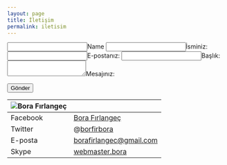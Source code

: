 ```yaml
---
layout: page
title: İletişim
permalink: iletisim
---
```


<form method="POST" action="https://staticman3.herokuapp.com/v3/entry/borfirbora/iletisim/master/iletisim">
  <input name="options[redirect]" type="hidden" value="https://denemedefteri.com/basarili">
  <!-- e.g. "2016-01-02-this-is-a-post" -->
  <input name="options[slug]" type="hidden" value="{{ page.slug }}">
  <label><input name="fields[name]" type="text">Name</label>
  <label><input name="fields[isim]" type="text">İsminiz:</label>
  <label><input name="fields[eposta]" type="email">E-postanız:</label>
  <label><input name="fields[baslik]" type="text">Başlık:</label>
  <label><textarea name="fields[mesaj]"></textarea>Mesajınız:</label>
  
  <button type="submit">Gönder</button>
</form>

| ![Bora Fırlangeç](https://denemedefteri.com/bf.jpeg) | |
| --- | --- |
| Facebook | [Bora Fırlangeç](https://www.facebook.com/bora.firlangec) |
| Twitter | @[borfirbora](https://www.twitter.com/borfirbora) |
| E-posta | [borafirlangec@gmail.com](mailto:borafirlangec@gmail.com) |
| Skype | [webmaster.bora](skype:webmaster.bora) |
